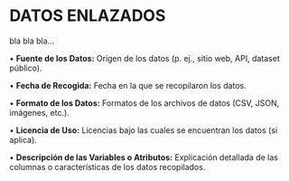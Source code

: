 # **DATOS ENLAZADOS**

bla bla bla...

• **Fuente de los Datos:** Origen de los datos (p. ej., sitio web, API, dataset público).

• **Fecha de Recogida:** Fecha en la que se recopilaron los datos.

• **Formato de los Datos:** Formatos de los archivos de datos (CSV, JSON, imágenes, etc.).

• **Licencia de Uso:** Licencias bajo las cuales se encuentran los datos (si aplica).

• **Descripción de las Variables o Atributos:** Explicación detallada de las columnas o características de los datos recopilados.